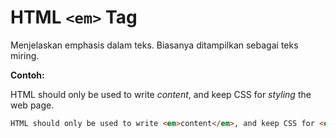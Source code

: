 # HTML `<em>` Tag

Menjelaskan emphasis dalam teks. Biasanya ditampilkan sebagai teks miring.

<div class="example">
	<p class="example__label"><strong>Contoh:</strong></p>
	<div class="example__preview">
HTML should only be used to write <em>content</em>, and keep CSS for <em>styling</em> the web page.
	</div>
</div>

```html
HTML should only be used to write <em>content</em>, and keep CSS for <em>styling</em> the web page.
```